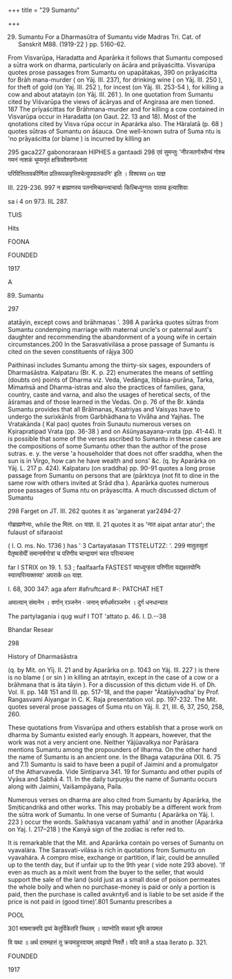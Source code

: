 +++
title = "29 Sumantu"

+++

29. Sumantu For a Dharmasūtra of Sumantu vide Madras Tri. Cat. of Sanskrit M88. (1919-22 ) pp. 5160-62. 

From Visvarūpa, Haradatta and Aparārka it follows that Sumantu composed a sūtra work on dharma, particularly on ācāra and prāyaścitta. Visvarúpa quotes prose passages from Sumantu on upapātakas, 390 on prāyaścitta for Brāh mana-murder ( on Yāj. III. 237), for drinking wine ( on Yāj. III. 250 ), for theft of gold (on Yaj. III. 252 ), for incest (on Yāj. III. 253-54 ), for killing a cow and about atatayin (on Yāj. III. 261 ). In one quotation from Sumantu cited by Viśvarūpa the views of ācāryas and of Angirasa are men tioned. 187 The prīyaścittas for Brāhmana-murder and for killing a cow contained in Visvarūpa occur in Haradatta (on Gaut. 22. 13 and 18). Most of the qnotations cited by Visva rūpa occur in Aparárka also. The Häralatā (p. 68 ) quotes sūtras of Sumantu on āśauca. One well-known sutra of Suma ntu is 'no prāyaścitta (or blame ) is incurred by killing an 

295 gaca227 gabonoraraan HIPHES a gantaadi 298 एवं सुमन्तुः 'नीरजतगोस्तैन्यं गोश्च गमनं नाशकं भूम्यनृतं क्षत्रियवैश्यगोध्नता 

परिवित्तितावकीर्णिता प्रतिरूपकवृत्तिश्चेत्युपपातकानि' इति । विश्वरूप on याज्ञ 

III. 229-236. 997 न ब्राह्मणस्य पतनमिच्छन्त्याचार्याः किल्बिध्युग्गतः पातव्य इत्याशिवाः 

sa i 4 on 973. IIL 287. 

TUIS 

Hits 

FOONA 

FOUNDED 

1917 

A 

89. Sumantu 

297 

atatāyin, except cows and brāhmaṇas '. 398 A parārka quotes sūtras from Sumantu condemping marriage with maternal uncle's or paternal aunt's daughter and recommending the abandonment of a young wife in certain circumstances.200 In the Sarasvativilása a prose passage of Sumantu is cited on the seven constituents of rājya 300 

Paithinasi includes Sumantu among the thirty-six sages, expounders of Dharmaśāstra. Kalpataru (Br. K. p. 22) enumerates the means of settling (doubts on) points of Dharma viz. Veda, Vedānga, Itibāsa-purāna, Tarka, Mimaṁsā and Dharma-istras and also the practices of families, gana, country, caste and varna, and also the usages of heretical sects, of the āśramas and of those learned in the Vedas. On p. 76 of the Br. kända Sumantu provides that all Brālmanas, Ksatriyas and Vaisyas have to undergo the surixkārıls from Garbhādhana to Vivåha and Yajñas. The Vratakānda ( Kal pao) quotes froin Sunautu numerous verses on Kșirapratipad Vrata (pp. 36-38 ) and on Aśünyasayana-vrata (pp. 41-44). It is possible that some of the verses ascribed to Sumantu in these cases are the compositions of some Sumantu other than the author of the prose sutras. e. y. the verse 'a householder that does not offer sraddha, when the sun is in Virgo, how can he have wealth and sons' &c. (q. by Aparārka on Yāj. L. 217 p. 424). Kalpataru (on sraddha) pp. 90-91 quotes a long prose passage from Sumantu on persons that are (pārktcya (not fit to dine in the same row with others invited at Srād dha ). Aparārka quotes numerous prose passages of Suma ntu on prāyascitta. A much discussed dictum of Sumantu 

298 Farget on JT. III. 262 quotes it as 'arganerat yar2494-27 

गोब्राह्मणेभ्यः, while the मिता. on याज्ञ. II. 21 quotes it as 'नात aipat antar atur'; the fulaust of sifaraoist 

( I. O. ms. No. 1736 ) has ' 3 Cartayatasan TTSTELUT2Z: '. 299 मातुलसुतां पैतृष्वसेयीं समानार्षगोत्रां च परिणीय चान्द्रायणं चरत परित्यज्यना 

far I STRIX on 19. 1. 53 ; faalfaarfa FASTEST व्याध्युग्हता परिणीता यद्यक्षतयोनिः स्यात्परित्यक्तव्या' अपरार्क on याज्ञ. 

I. 68, 300 347: aga aferr \#afruftcard \#-: PATCHAT HET 

अमात्यान् संमानेन । वर्णान् रञ्जनेन · जनान् वर्णधर्मरञ्जनेन । दुर्ग धनधान्यात 

The partylagania i qug wuif I TOT 'attato p. 46. I. D.--38 

Bhandar Resear 

298 

History of Dharmaśāstra 

(q. by Mit. on Yīj. II. 21 and by Aparārka on p. 1043 on Yáj. III. 227 ) is there is no blame ( or sin ) in killing an atrıtayin, except in the case of a cow or a brāhmana that is āta tāyin ). For a discussion of this dictum vide H. of Dh. Vol. II. pp. 148 151 and III. pp. 517-18, and the paper "Ātatāyivadha' by Prof. Rangasvami Aiyangar in C. K. Raja presentation vol. pp. 197-232. The Mit. quotes several prose passages of Suma ntu on Yāj. II. 21, III. 6, 37, 250, 258, 260. 

These quotations from Visvarūpa and others establish that a prose work on dharma by Sumantu existed early enough. It appears, however, that the work was not a very ancient one. Neither Yājüavalkya nor Parāśara mentions Sumantu among the propounders of ilharma. On the other hand the name of Sumantu is an ancient one. In the Bhaga vatapurāna (XII. 6. 75 and 7.1) Sumantu is said to have been a pupil of Jaimini and a promulgator of the Atharvaveda. Vide Sintiparva 341. 19 for Sumantu and other pupils of Vyāsa and Sabhā 4. 11. In the daily turpuņķu the name of Sumantu occurs along with Jaimini, Vaišampāyana, Paila. 

Numerous verses on dharma are also cited from Sumantu by Aparārka, the Smịticandriká and other works. This may probably be a different work from the sūtra work of Sumantu. In one verse of Sumantu ( Aparārka on Yāj. I. 223 ) occur the words. Saikhasya vacanam yathã' and in another (Aparárka on Yaj. I. 217–218 ) the Kanyā sign of the zodiac is refer red to. 

It is remarkable that the Mit. and Aparārka contain po verses of Sumantu on vyavalára. The Sarasvati-vilása is rich in quotations from Sumuntu on vyavahára. A compro mise, exchange or partition, if lair, could be annulled up to the tenth day, but if unfair up to the 9th year ( vide note 293 above). 'If even as much as a mixit went from the buyer to the seller, that would support the sale of the land (sold just as a small dose of poison permeates the whole boily and when no purchase-money is paid or only a portion is paid, then the purchase is called avukrıty6 and is liable to be set aside if the price is not paid in (good time)'.801 Sumantu prescribes a 

POOL 

301 माषमात्रमपि द्रव्यं केतुर्विकेतरि स्थितम् । व्याप्नोति सकलां भूमि कायमल 

वि यथा ॥ अर्थ दत्तमहत्तं तु क्रयमाहुरवायम् अवझयो निवर्ते। यदि काले a staa llerato p. 321. 

FOUNDED 

1917 
